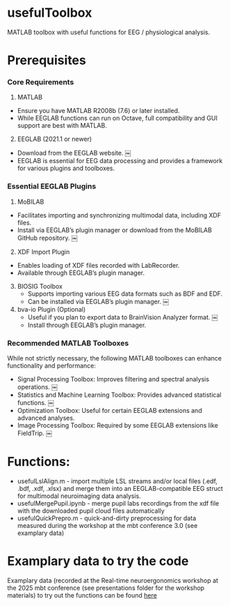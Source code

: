 # usefulToolbox
MATLAB toolbox with useful functions for EEG / physiological analysis.
 
# Prerequisites
### Core Requirements
1. MATLAB
 - Ensure you have MATLAB R2008b (7.6) or later installed.
 - While EEGLAB functions can run on Octave, full compatibility and GUI support are best with MATLAB.
2. EEGLAB (2021.1 or newer)
 - Download from the EEGLAB website. ￼
 - EEGLAB is essential for EEG data processing and provides a framework for various plugins and toolboxes.

### Essential EEGLAB Plugins
1. MoBILAB
  - Facilitates importing and synchronizing multimodal data, including XDF files.
  - Install via EEGLAB’s plugin manager or download from the MoBILAB GitHub repository. ￼
2. XDF Import Plugin
  - Enables loading of XDF files recorded with LabRecorder.
  - Available through EEGLAB’s plugin manager.
3. BIOSIG Toolbox
	- Supports importing various EEG data formats such as BDF and EDF.
	- Can be installed via EEGLAB’s plugin manager. ￼
4. bva-io Plugin (Optional)
	- Useful if you plan to export data to BrainVision Analyzer format. ￼
	- Install through EEGLAB’s plugin manager.
 
### Recommended MATLAB Toolboxes
While not strictly necessary, the following MATLAB toolboxes can enhance functionality and performance:
- Signal Processing Toolbox: Improves filtering and spectral analysis operations. ￼
- Statistics and Machine Learning Toolbox: Provides advanced statistical functions. ￼
- Optimization Toolbox: Useful for certain EEGLAB extensions and advanced analyses.
- Image Processing Toolbox: Required by some EEGLAB extensions like FieldTrip. ￼

# Functions:
- usefulLslAlign.m - import multiple LSL streams and/or local files (.edf, .bdf, .xdf, .xlsx) and merge them into an EEGLAB-compatible EEG struct for multimodal neuroimaging data analysis.
- usefulMergePupil.ipynb - merge pupil labs recordings from the xdf file with the downloaded pupil cloud files automatically
- usefulQuickPrepro.m - quick-and-dirty preprocessing for data measured during the workshop at the mbt conference 3.0 (see examplary data)

# Examplary data to try the code
Examplary data (recorded at the Real-time neuroergonomics workshop at the 2025 mbt conference (see presentations folder for the workshop materials) to try out the functions can be found [here](https://nextcloud.mbraintrain.com/s/GgCqTpkHmxedjGs)
